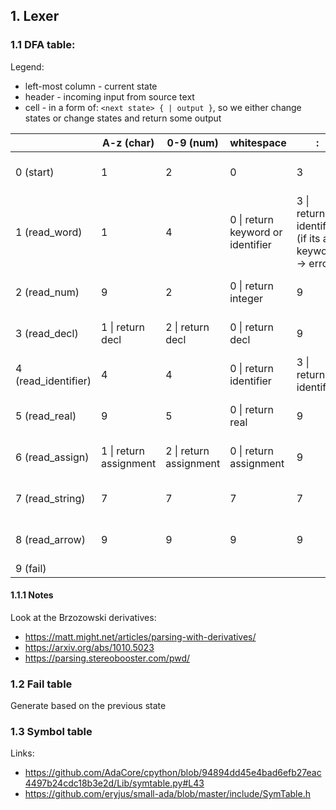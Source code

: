 ## 1. Lexer

### 1.1 DFA table:

Legend:
- left-most column - current state
- header - incoming input from source text
- cell - in a form of: `<next state> { | output }`, so we either change states or change states and return some output

|                     | A-z (char)             | 0-9 (num)              | whitespace                        | :                                                  | =   | (                                 | )                                 | ,                                 | .                                 | [                                 | ]                                 | "                  | >                 |
| ------------------- | ---------------------- | ---------------------- | --------------------------------- | -------------------------------------------------- | --- | --------------------------------- | --------------------------------- | --------------------------------- | --------------------------------- | --------------------------------- | --------------------------------- | ------------------ | ----------------- |
| 0 (start)           | 1                      | 2                      | 0                                 | 3                                                  | 8   | 0 \| return rbracket              | 0 \| return lbracket              | 0 \| return comma                 | 0 \| return method_acess          | 0 \| return lsbracket             | 0 \| return rsbracket             | 7                  | 9                 |
| 1 (read_word)       | 1                      | 4                      | 0 \| return keyword or identifier | 3 \| return identifier (if its a keyword -> error) | 9   | 0 \| return keyword or identifier | 0 \| return keyword or identifier | 0 \| return keyword or identifier | 0 \| return keyword or identifier | 0 \| return keyword or identifier | 0 \| return keyword or identifier | 7                  | 9                 |
| 2 (read_num)        | 9                      | 2                      | 0 \| return integer               | 9                                                  | 9   | 9                                 | 0 \| return integer               | 0 \| return integer               | 5                                 | 9                                 | 0 \| return integer               | 9                  | 9                 |
| 3 (read_decl)       | 1 \| return decl       | 2 \| return decl       | 0 \| return decl                  | 9                                                  | 6   | 9                                 | 9                                 | 9                                 | 9                                 | 9                                 | 9                                 | 7 \| return decl   | 9                 |
| 4 (read_identifier) | 4                      | 4                      | 0 \| return identifier            | 3 \| return identifier                             | 9   | 0 \| return identifier            | 0 \| return identifier            | 0 \| return identifier            | 0 \| return identifier            | 0 \| return identifier            | 0 \| return identifier            | 9                  | 9                 |
| 5 (read_real)       | 9                      | 5                      | 0 \| return real                  | 9                                                  | 9   | 9                                 | 0 \| return real                  | 0 \| return real                  | 9                                 | 0 \| return real                  | 9                                 | 9                  | 9                 |
| 6 (read_assign)     | 1 \| return assignment | 2 \| return assignment | 0 \| return assignment            | 9                                                  | 9   | 9                                 | 9                                 | 9                                 | 9                                 | 9                                 | 9                                 | 7 \| return assign | 9                 |
| 7 (read_string)     | 7                      | 7                      | 7                                 | 7                                                  | 7   | 7                                 | 7                                 | 7                                 | 7                                 | 7                                 | 7                                 | 0 \| return string | 7                 |
| 8 (read_arrow)      | 9                      | 9                      | 9                                 | 9                                                  | 9   | 9                                 | 9                                 | 9                                 | 9                                 | 9                                 | 9                                 | 9                  | 0 \| return arrow |
| 9 (fail)            |                        |                        |                                   |                                                    |     |                                   |                                   |                                   |                                   |                                   |                                   |                    |                   |

#### 1.1.1 Notes

Look at the Brzozowski derivatives:
- https://matt.might.net/articles/parsing-with-derivatives/
- https://arxiv.org/abs/1010.5023
- https://parsing.stereobooster.com/pwd/

### 1.2 Fail table

Generate based on the previous state 

### 1.3 Symbol table

Links:
- https://github.com/AdaCore/cpython/blob/94894dd45e4bad6efb27eac4497b24cdc18b3e2d/Lib/symtable.py#L43
- https://github.com/eryjus/small-ada/blob/master/include/SymTable.h